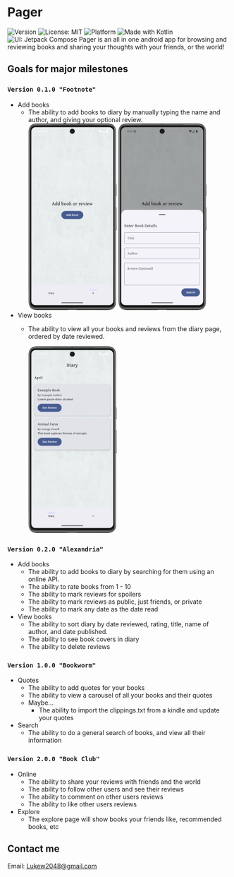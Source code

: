 # Pager
![Version](https://img.shields.io/badge/version-0.1.0-blue.svg)
![License: MIT](https://img.shields.io/badge/License-MIT-yellow.svg)
![Platform](https://img.shields.io/badge/platform-Android-green.svg)
![Made with Kotlin](https://img.shields.io/badge/made%20with-Kotlin-7F52FF.svg)
![UI: Jetpack Compose](https://img.shields.io/badge/UI-Jetpack%20Compose-purple.svg)
Pager is an all in one android app for browsing and reviewing books and sharing your thoughts with your friends, or the world!
## Goals for major milestones
### `Version 0.1.0 "Footnote"`
- Add books
  - The ability to add books to diary by manually typing the name and author, and giving your optional review.
    <img src="img/AddPage.png" alt="img.png" width="200"/>
    <img src="img/AddPopup.png" alt="img.png" width="200"/>
- View books
  - The ability to view all your books and reviews from the diary page, ordered by date reviewed.

    <img src="img/Diary.png" alt="img.png" width="200"/>
### `Version 0.2.0 "Alexandria"`
- Add books
  - The ability to add books to diary by searching for them using an online API.
  - The ability to rate books from 1 - 10
  - The ability to mark reviews for spoilers
  - The ability to mark reviews as public, just friends, or private
  - The ability to mark any date as the date read
- View books
  - The ability to sort diary by date reviewed, rating, title, name of author, and date published.
  - The ability to see book covers in diary
  - The ability to delete reviews
### `Version 1.0.0 "Bookworm"`
- Quotes
    - The ability to add quotes for your books
    - The ability to view a carousel of all your books and their quotes
    - Maybe...
        - The ability to import the clippings.txt from a kindle and update your quotes
- Search
    - The ability to do a general search of books, and view all their information
### `Version 2.0.0 "Book Club"`
- Online 
  - The ability to share your reviews with friends and the world
  - The ability to follow other users and see their reviews
  - The ability to comment on other users reviews
  - The ability to like other users reviews
- Explore
    - The explore page will show books your friends like, recommended books, etc
## Contact me
Email: Lukew2048@gmail.com
